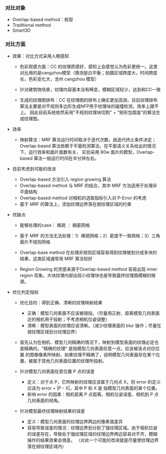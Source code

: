 ### 对比对象
- Overlap-based method：核型
- Traditional method
- Smart3D

### 对比方面
- 效果：对比方式采用人眼感知
    - 色彩观感方面：CC 的纹理质感好，感知上会感觉认为色彩更统一。这里对比用的是cangzhou模型（猜测是白平衡；拍摄区域跨度大，时间跨度长，色彩变化大，沧州
  cangzhou 模型）
    
    - 针对建筑物场景，纹理内容基本没有畸变，模糊区域较少，达到和CC一致
    
    - 生成的纹理图排布：CC 在纹理图的排布上确实更加高效。目前纹理排布算法主要是对不规则多边形生成NFP用于纹理块的碰撞检测，效率上跟不上。
    因此目前系统依然采用"不规则纹理块切割" + "矩形包围盒"的算法生成纹理图。 
    
- 效率
    - 映射算法：MRF 算法运行时间取决于迭代次数，由迭代终止条件决定；Overlap-based 算法依赖于平面检测算法，在平面语义关系给出的情况下，运行效率和面片面数有关，
    实验采用 80w 面片的模型，Overlap-based 算法一般运行时间在半分钟左右。
    
- 目前考虑到可能的改进
    - Overlap-based 方法引入 region growing 算法
    - Overlap-based method 与 MRF 的结合，其中 MRF 方法适用于处理非平面结构
    - Overlap-based method 对相机的选取指标引入对 P-Error 的考虑
    - 基于 MRF 的算法上，添加纹理边界落在弱纹理区域的约束
        
- 优缺点
    - 能够处理的case： 稀疏 ｜ 稠密网格
        
    - 基于 MRF 的方法无法处理：1）稀疏网格；2）密度不一致网格；3）三角面片不规则网格
        
    - Overlap-base method 在处理非规则区域容易得到纹理被划分成多块的结果，这类区域通常用 MRF 算法较好
    
    - Region Growing 的灵感来源于Overlap-based method 容易出现 inner region 现象。大块纹理内部出现小纹理块也是导致最终纹理图模糊的根源。
    
- 优化判定指标
    - 优化目的：得到正确、清晰的纹理映射结果
        - 正确：模型几何表面不应该被错投。（尽量用正射、距离模型几何表面近的相机用于投射；不考虑相机位姿调整）
        - 清晰：模型表面的纹理应该清晰。（减少纹理表面的 blur 操作；尽量在弱纹理区域划分纹理边界）
        
    - 首先认为在相机、模型几何精确的情况下，映射到模型表面的纹理必定也是精确的。"精确的纹理" 是指模型几何表面任意一点，应该被该点对应位置
    的图像像素所映射。如果纹理不精确了，说明模型几何表面存在某个位置，被属于其他几何表面位置的纹理所投射。
    
    - 针对模型几何表面任意位置 P 点的误差
        - 定义：对于点 P，它所映射的纹理应该属于几何点 X，则 error 的定义应该为 error = |P - X|，其中 P 和 X 是
        指模型几何表面的某个位置。
        - 影响 error 的因素：相机距离 P 点距离、相机位姿误差、相机到 P 点几何表面的倾角。
        
    - 针对模型最终纹理映射结果的误差
        - 定义：模型几何表面的纹理边界两边的像素值差异
        - 容易导致误差的情况：纹理边界划分到了强纹理区域。由于相机位姿的误差存在，导致处于强纹理区域的纹理边界两边容易对不齐，模糊操作的结果效果会很差。
        （对此一个可能的改进就是尽量使纹理边界落在弱纹理区域内）   
    
    
